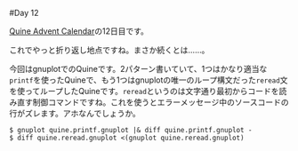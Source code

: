 #Day 12

[Quine Advent Calendar](http://www.adventar.org/calendars/645)の12日目です。

これでやっと折り返し地点ですね。まさか続くとは……。

今回はgnuplotでのQuineです。2パターン書いていて、1つはかなり適当な`printf`を使ったQuineで、もう1つはgnuplotの唯一のループ構文だった`reread`文を使ってループしたQuineです。`reread`というのは文字通り最初からコードを読み直す制御コマンドですね。これを使うとエラーメッセージ中のソースコードの行がズレます。アホなんでしょうか。

```
$ gnuplot quine.printf.gnuplot |& diff quine.printf.gnuplot -
$ diff quine.reread.gnuplot <(gnuplot quine.reread.gnuplot)
```
